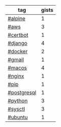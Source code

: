 tag|gists
-|-
[#alpine](https://gist.github.com/search?q=user%3Aandrewp-as-is+alpine)|1
[#aws](https://gist.github.com/search?q=user%3Aandrewp-as-is+aws)|3
[#certbot](https://gist.github.com/search?q=user%3Aandrewp-as-is+certbot)|1
[#django](https://gist.github.com/search?q=user%3Aandrewp-as-is+django)|4
[#docker](https://gist.github.com/search?q=user%3Aandrewp-as-is+docker)|2
[#gmail](https://gist.github.com/search?q=user%3Aandrewp-as-is+gmail)|1
[#macos](https://gist.github.com/search?q=user%3Aandrewp-as-is+macos)|4
[#nginx](https://gist.github.com/search?q=user%3Aandrewp-as-is+nginx)|1
[#pip](https://gist.github.com/search?q=user%3Aandrewp-as-is+pip)|1
[#postgresql](https://gist.github.com/search?q=user%3Aandrewp-as-is+postgresql)|1
[#python](https://gist.github.com/search?q=user%3Aandrewp-as-is+python)|3
[#sysctl](https://gist.github.com/search?q=user%3Aandrewp-as-is+sysctl)|3
[#ubuntu](https://gist.github.com/search?q=user%3Aandrewp-as-is+ubuntu)|1